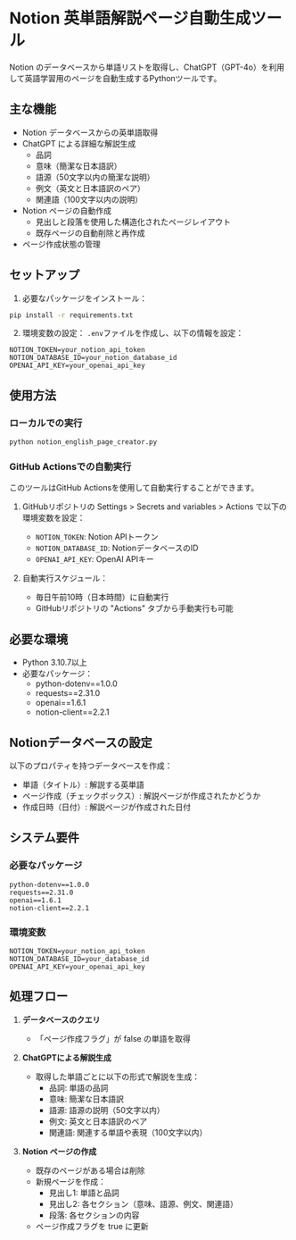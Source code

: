 # Notion 英単語解説ページ自動生成ツール

Notion のデータベースから単語リストを取得し、ChatGPT（GPT-4o）を利用して英語学習用のページを自動生成するPythonツールです。

## 主な機能

- Notion データベースからの英単語取得
- ChatGPT による詳細な解説生成
  - 品詞
  - 意味（簡潔な日本語訳）
  - 語源（50文字以内の簡潔な説明）
  - 例文（英文と日本語訳のペア）
  - 関連語（100文字以内の説明）
- Notion ページの自動作成
  - 見出しと段落を使用した構造化されたページレイアウト
  - 既存ページの自動削除と再作成
- ページ作成状態の管理

## セットアップ

1. 必要なパッケージをインストール：
```bash
pip install -r requirements.txt
```

2. 環境変数の設定：
`.env`ファイルを作成し、以下の情報を設定：
```
NOTION_TOKEN=your_notion_api_token
NOTION_DATABASE_ID=your_notion_database_id
OPENAI_API_KEY=your_openai_api_key
```

## 使用方法

### ローカルでの実行

```bash
python notion_english_page_creator.py
```

### GitHub Actionsでの自動実行

このツールはGitHub Actionsを使用して自動実行することができます。

1. GitHubリポジトリの Settings > Secrets and variables > Actions で以下の環境変数を設定：
   - `NOTION_TOKEN`: Notion APIトークン
   - `NOTION_DATABASE_ID`: NotionデータベースのID
   - `OPENAI_API_KEY`: OpenAI APIキー

2. 自動実行スケジュール：
   - 毎日午前10時（日本時間）に自動実行
   - GitHubリポジトリの "Actions" タブから手動実行も可能

## 必要な環境

- Python 3.10.7以上
- 必要なパッケージ：
  - python-dotenv==1.0.0
  - requests==2.31.0
  - openai==1.6.1
  - notion-client==2.2.1

## Notionデータベースの設定

以下のプロパティを持つデータベースを作成：
- 単語（タイトル）: 解説する英単語
- ページ作成（チェックボックス）: 解説ページが作成されたかどうか
- 作成日時（日付）: 解説ページが作成された日付

## システム要件

### 必要なパッケージ
```
python-dotenv==1.0.0
requests==2.31.0
openai==1.6.1
notion-client==2.2.1
```

### 環境変数
```
NOTION_TOKEN=your_notion_api_token
NOTION_DATABASE_ID=your_database_id
OPENAI_API_KEY=your_openai_api_key
```

## 処理フロー

1. **データベースのクエリ**
   - 「ページ作成フラグ」が false の単語を取得

2. **ChatGPTによる解説生成**
   - 取得した単語ごとに以下の形式で解説を生成：
     - 品詞: 単語の品詞
     - 意味: 簡潔な日本語訳
     - 語源: 語源の説明（50文字以内）
     - 例文: 英文と日本語訳のペア
     - 関連語: 関連する単語や表現（100文字以内）

3. **Notion ページの作成**
   - 既存のページがある場合は削除
   - 新規ページを作成：
     - 見出し1: 単語と品詞
     - 見出し2: 各セクション（意味、語源、例文、関連語）
     - 段落: 各セクションの内容
   - ページ作成フラグを true に更新
